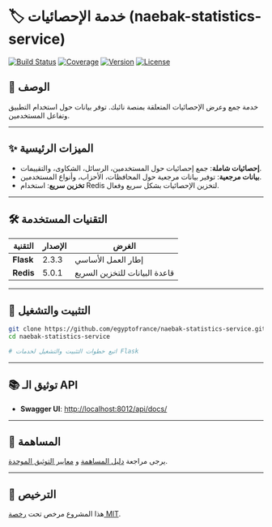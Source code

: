 # 🏷️ خدمة الإحصائيات (naebak-statistics-service)

[![Build Status](https://img.shields.io/badge/build-passing-brightgreen)](https://github.com/egyptofrance/naebak-statistics-service/actions)
[![Coverage](https://img.shields.io/badge/coverage-N/A-lightgrey)](https://github.com/egyptofrance/naebak-statistics-service)
[![Version](https://img.shields.io/badge/version-0.1.0-blue)](https://github.com/egyptofrance/naebak-statistics-service/releases)
[![License](https://img.shields.io/badge/license-MIT-yellow)](LICENSE)

## 📝 الوصف

خدمة جمع وعرض الإحصائيات المتعلقة بمنصة نائبك. توفر بيانات حول استخدام التطبيق وتفاعل المستخدمين.

---

## ✨ الميزات الرئيسية

- **إحصائيات شاملة**: جمع إحصائيات حول المستخدمين، الرسائل، الشكاوى، والتقييمات.
- **بيانات مرجعية**: توفير بيانات مرجعية حول المحافظات، الأحزاب، وأنواع المستخدمين.
- **تخزين سريع**: استخدام Redis لتخزين الإحصائيات بشكل سريع وفعال.

---

## 🛠️ التقنيات المستخدمة

| التقنية | الإصدار | الغرض |
|---------|---------|-------|
| **Flask** | 2.3.3 | إطار العمل الأساسي |
| **Redis** | 5.0.1 | قاعدة البيانات للتخزين السريع |

---

## 🚀 التثبيت والتشغيل

```bash
git clone https://github.com/egyptofrance/naebak-statistics-service.git
cd naebak-statistics-service

# اتبع خطوات التثبيت والتشغيل لخدمات Flask
```

---

## 📚 توثيق الـ API

- **Swagger UI**: [http://localhost:8012/api/docs/](http://localhost:8012/api/docs/)

---

## 🤝 المساهمة

يرجى مراجعة [دليل المساهمة](CONTRIBUTING.md) و [معايير التوثيق الموحدة](../../naebak-almakhzan/DOCUMENTATION_STANDARDS.md).

---

## 📄 الترخيص

هذا المشروع مرخص تحت [رخصة MIT](LICENSE).

